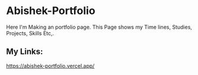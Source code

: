 # Abishek-Portfolio
Here I'm Making an portfolio page.
This Page shows my Time lines, Studies, Projects, Skills Etc,.
## My Links:
https://abishek-portfolio.vercel.app/
